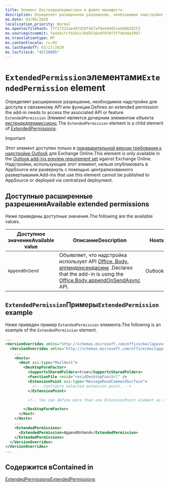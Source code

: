 ```yaml
---
title: Элемент Екстендедпермиссион в файле манифеста
description: Определяет расширенное разрешение, необходимое надстройке для доступа к связанному API или функции.
ms.date: 03/05/2020
localization_priority: Normal
ms.openlocfilehash: 7ff17312ae487d20f4d7af0ed4405cedd8820253
ms.sourcegitcommit: fa4e81fcf41b1c39d5516edf078f3ffdbd4a3997
ms.translationtype: MT
ms.contentlocale: ru-RU
ms.lasthandoff: 03/17/2020
ms.locfileid: "42720605"
---
```

# <a name="extendedpermission-element"></a><span data-ttu-id="4917a-103">`ExtendedPermission`элементами</span><span class="sxs-lookup"><span data-stu-id="4917a-103">`ExtendedPermission` element</span></span>

<span data-ttu-id="4917a-104">Определяет расширенное разрешение, необходимое надстройке для доступа к связанному API или функции.</span><span class="sxs-lookup"><span data-stu-id="4917a-104">Defines an extended permission the add-in needs to access the associated API or feature.</span></span> <span data-ttu-id="4917a-105">`ExtendedPermission` Элемент является дочерним элементом объекта [екстендедпермиссионс](extendedpermissions.md).</span><span class="sxs-lookup"><span data-stu-id="4917a-105">The `ExtendedPermission` element is a child element of [ExtendedPermissions](extendedpermissions.md).</span></span>

> [!IMPORTANT]
> <span data-ttu-id="4917a-106">Этот элемент доступен только в [предварительной версии требования к надстройке Outlook](../objectmodel/preview-requirement-set/outlook-requirement-set-preview.md) для Exchange Online.</span><span class="sxs-lookup"><span data-stu-id="4917a-106">This element is only available in the [Outlook add-ins preview requirement set](../objectmodel/preview-requirement-set/outlook-requirement-set-preview.md) against Exchange Online.</span></span> <span data-ttu-id="4917a-107">Надстройки, использующие этот элемент, нельзя опубликовать в AppSource или развернуть с помощью централизованного развертывания.</span><span class="sxs-lookup"><span data-stu-id="4917a-107">Add-ins that use this element cannot be published to AppSource or deployed via centralized deployment.</span></span>

## <a name="available-extended-permissions"></a><span data-ttu-id="4917a-108">Доступные расширенные разрешения</span><span class="sxs-lookup"><span data-stu-id="4917a-108">Available extended permissions</span></span>

<span data-ttu-id="4917a-109">Ниже приведены доступные значения.</span><span class="sxs-lookup"><span data-stu-id="4917a-109">The following are the available values.</span></span>

|<span data-ttu-id="4917a-110">Доступное значение</span><span class="sxs-lookup"><span data-stu-id="4917a-110">Available value</span></span>|<span data-ttu-id="4917a-111">Описание</span><span class="sxs-lookup"><span data-stu-id="4917a-111">Description</span></span>|<span data-ttu-id="4917a-112">Hosts</span><span class="sxs-lookup"><span data-stu-id="4917a-112">Hosts</span></span>|
|---|---|---|
|`AppendOnSend`|<span data-ttu-id="4917a-113">Объявляет, что надстройка использует API [Office. Body. аппендонсендасинк](/javascript/api/outlook/office.body?view=outlook-js-preview#appendonsendasync-data--options--callback-) .</span><span class="sxs-lookup"><span data-stu-id="4917a-113">Declares that the add-in is using the [Office.Body.appendOnSendAsync](/javascript/api/outlook/office.body?view=outlook-js-preview#appendonsendasync-data--options--callback-) API.</span></span>|<span data-ttu-id="4917a-114">Outlook</span><span class="sxs-lookup"><span data-stu-id="4917a-114">Outlook</span></span>|

## <a name="extendedpermission-example"></a><span data-ttu-id="4917a-115">`ExtendedPermission`Примеры</span><span class="sxs-lookup"><span data-stu-id="4917a-115">`ExtendedPermission` example</span></span>

<span data-ttu-id="4917a-116">Ниже приведен пример `ExtendedPermission` элемента.</span><span class="sxs-lookup"><span data-stu-id="4917a-116">The following is an example of the `ExtendedPermission` element.</span></span>

```XML
...
<VersionOverrides xmlns="http://schemas.microsoft.com/office/mailappversionoverrides" xsi:type="VersionOverridesV1_0">
  <VersionOverrides xmlns="http://schemas.microsoft.com/office/mailappversionoverrides/1.1" xsi:type="VersionOverridesV1_1">
    ...
    <Hosts>
      <Host xsi:type="MailHost">
        <DesktopFormFactor>
          <SupportsSharedFolders>true</SupportsSharedFolders>
          <FunctionFile resid="residDesktopFuncUrl" />
          <ExtensionPoint xsi:type="MessageReadCommandSurface">
            <!-- Configure selected extension point. -->
          </ExtensionPoint>

          <!-- You can define more than one ExtensionPoint element as needed. -->

        </DesktopFormFactor>
      </Host>
    </Hosts>
    ...
    <ExtendedPermissions>
      <ExtendedPermission>AppendOnSend</ExtendedPermission>
    </ExtendedPermissions>
  </VersionOverrides>
</VersionOverrides>
...
```

## <a name="contained-in"></a><span data-ttu-id="4917a-117">Содержится в</span><span class="sxs-lookup"><span data-stu-id="4917a-117">Contained in</span></span>

[<span data-ttu-id="4917a-118">ExtendedPermissions</span><span class="sxs-lookup"><span data-stu-id="4917a-118">ExtendedPermissions</span></span>](extendedpermissions.md)
